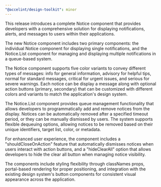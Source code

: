 ```yaml
---
"@accelint/design-toolkit": minor
---
```


This release introduces a complete Notice component that provides developers with a comprehensive solution for displaying notifications, alerts, and messages to users within their applications.

The new Notice component includes two primary components: the individual Notice component for displaying single notifications, and the Notice.List component for managing and displaying multiple notifications in a queue-based system.

The Notice component supports five color variants to convey different types of messages: info for general information, advisory for helpful tips, normal for standard messages, critical for urgent issues, and serious for severe warnings. Each notice can be display a message along with optional action buttons (primary, secondary) that can be customized with different colors and variants to match the application's design system.

The Notice.List component provides queue management functionality that allows developers to programmatically add and remove notices from the display. Notices can be automatically removed after a specified timeout period, or they can be manually dismissed by users. The system supports flexible dequeuing options, allowing notices to be removed based on their unique identifiers, target list, color, or metadata.

For enhanced user experience, the component includes a "shouldCloseOnAction" feature that automatically dismisses notices when users interact with action buttons, and a "hideClearAll" option that allows developers to hide the clear all button when managing notice visibility.

The components include styling flexibility through classNames props, portal-based rendering for proper positioning, and integration with the existing design system's button components for consistent visual appearance across the application.
